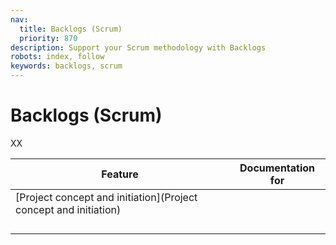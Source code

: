 ```yaml
---
nav:
  title: Backlogs (Scrum)
  priority: 870
description: Support your Scrum methodology with Backlogs
robots: index, follow
keywords: backlogs, scrum
---
```


# Backlogs (Scrum)

XX

| Feature                                                      | Documentation for |
| ------------------------------------------------------------ | ----------------- |
| [Project concept and initiation](Project concept and initiation) |                   |
|                                                              |                   |
|                                                              |                   |
|                                                              |                   |
|                                                              |                   |

